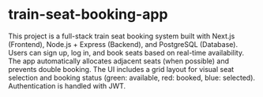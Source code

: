 # train-seat-booking-app
This project is a full-stack train seat booking system built with Next.js (Frontend), Node.js + Express (Backend), and PostgreSQL (Database).
Users can sign up, log in, and book seats based on real-time availability. The app automatically allocates adjacent seats (when possible) and prevents double booking.
The UI includes a grid layout for visual seat selection and booking status (green: available, red: booked, blue: selected). Authentication is handled with JWT.

